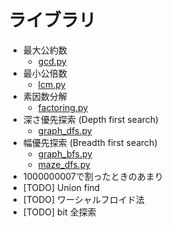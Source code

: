 # ライブラリ

- 最大公約数
    - [gcd.py](./gcd.py)
- 最小公倍数
    - [lcm.py](./lcm.py)
- 素因数分解
    - [factoring.py](./factoring.py)
- 深さ優先探索 (Depth first search)
    - [graph_dfs.py](./graph_dfs.py)
- 幅優先探索 (Breadth first search)
    - [graph_bfs.py](./graph_bfs.py)
    - [maze_dfs.py](./maze_dfs.py)
- 1000000007で割ったときのあまり
- [TODO] Union find
- [TODO] ワーシャルフロイド法
- [TODO] bit 全探索